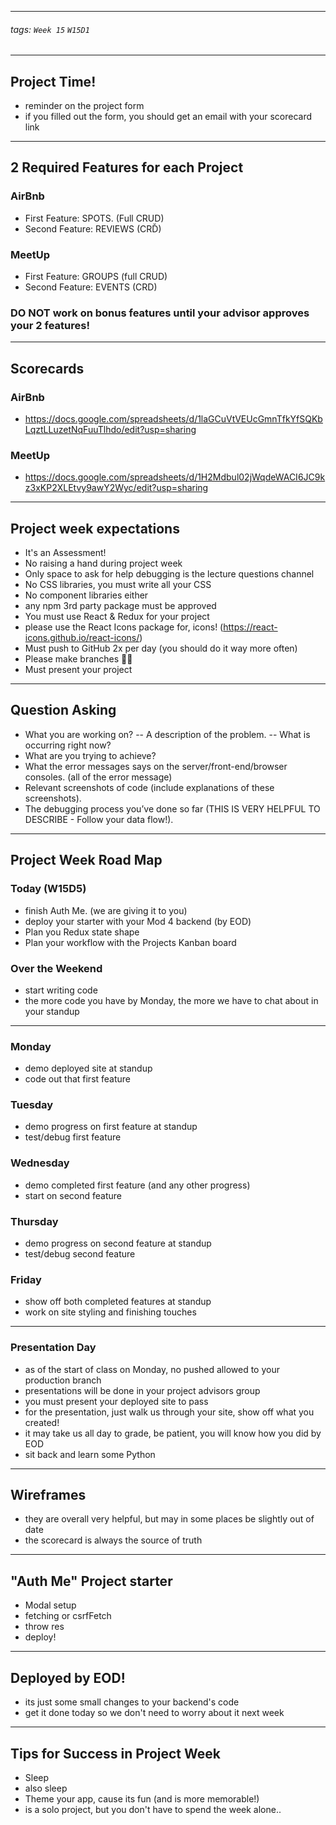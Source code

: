 <style>
    .present {
        text-align: left;
    }
</style>

---



###### tags: `Week 15` `W15D1`



---

## Project Time!

- reminder on the project form 
- if you filled out the form, you should get an email with your scorecard link


---

## 2 Required Features for each Project

### AirBnb
- First Feature: SPOTS. (Full CRUD)
- Second Feature: REVIEWS (CRĎ)

### MeetUp
- First Feature: GROUPS (full CRUD)
- Second Feature: EVENTS (CRD)

 
### DO NOT work on bonus features until your advisor approves your 2 features!


---


## Scorecards

### AirBnb
- https://docs.google.com/spreadsheets/d/1laGCuVtVEUcGmnTfkYfSQKbLqztLLuzetNqFuuTlhdo/edit?usp=sharing


### MeetUp
- https://docs.google.com/spreadsheets/d/1H2Mdbul02jWqdeWACI6JC9kz3xKP2XLEtvy9awY2Wyc/edit?usp=sharing


---


## Project week expectations

- It's an Assessment!
- No raising a hand during project week
- Only space to ask for help debugging is the lecture questions channel
- No CSS libraries, you must write all your CSS
- No component libraries either
- any npm 3rd party package must be approved
- You must use React & Redux for your project
- please use the React Icons package for, icons! (https://react-icons.github.io/react-icons/)
- Must push to GitHub 2x per day (you should do it way more often)
- Please make branches 🙏🏻
- Must present your project



---

## Question Asking


- What you are working on?
-- A description of the problem.
-- What is occurring right now?
- What are you trying to achieve?
- What the error messages says on the server/front-end/browser consoles. (all of the error message)
- Relevant screenshots of code (include explanations of these screenshots).
- The debugging process you’ve done so far (THIS IS VERY HELPFUL TO DESCRIBE - Follow your data flow!).


---



## Project Week Road Map

### Today (W15D5)

- finish Auth Me. (we are giving it to you)
- deploy your starter with your Mod 4 backend (by EOD)
- Plan you Redux state shape
- Plan your workflow with the Projects Kanban board




### Over the Weekend

- start writing code
- the more code you have by Monday, the more we have to chat about in your standup



---

### Monday
- demo deployed site at standup
- code out that first feature

### Tuesday
- demo progress on first feature at standup
- test/debug first feature

### Wednesday
- demo completed first feature (and any other progress)
- start on second feature

### Thursday
- demo progress on second feature at standup
- test/debug second feature

### Friday
- show off both completed features at standup
- work on site styling and finishing touches




---

### Presentation Day

- as of the start of class on Monday, no pushed allowed to your production branch
- presentations will be done in your project advisors group
- you must present your deployed site to pass
- for the presentation, just walk us through your site, show off what you created!
- it may take us all day to grade, be patient, you will know how you did by EOD
- sit back and learn some Python


---

## Wireframes

- they are overall very helpful, but may in some places be slightly out of date
- the scorecard is always the source of truth




---


## "Auth Me" Project starter

- Modal setup
- fetching or csrfFetch 
- throw res
- deploy!


---


## Deployed by EOD!

- its just some small changes to your backend's code
- get it done today so we don't need to worry about it next week



---

## Tips for Success in Project Week

- Sleep
- also sleep
- Theme your app, cause its fun (and is more memorable!)
- is a solo project, but you don't have to spend the week alone..
